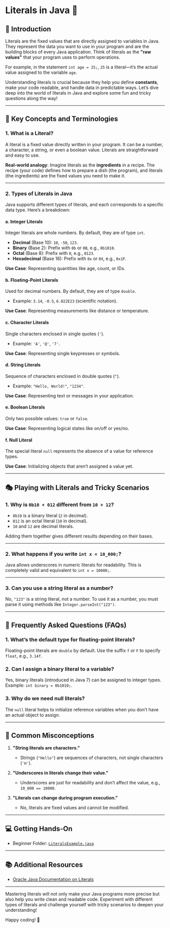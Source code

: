 # Literals in Java 🎯

## 🌟 Introduction  
Literals are the fixed values that are directly assigned to variables in Java. They represent the data you want to use in your program and are the building blocks of every Java application. Think of literals as the **"raw values"** that your program uses to perform operations.  

For example, in the statement `int age = 25;`, `25` is a literal—it’s the actual value assigned to the variable `age`.  

Understanding literals is crucial because they help you define **constants**, make your code readable, and handle data in predictable ways. Let’s dive deep into the world of literals in Java and explore some fun and tricky questions along the way!  

---

## 🧠 Key Concepts and Terminologies  

### 1. What is a Literal?  
A literal is a fixed value directly written in your program. It can be a number, a character, a string, or even a boolean value. Literals are straightforward and easy to use.  

**Real-world analogy**: Imagine literals as the **ingredients** in a recipe. The recipe (your code) defines how to prepare a dish (the program), and literals (the ingredients) are the fixed values you need to make it.  

---

### 2. Types of Literals in Java  

Java supports different types of literals, and each corresponds to a specific data type. Here’s a breakdown:  

#### **a. Integer Literals**  
Integer literals are whole numbers. By default, they are of type `int`.  

- **Decimal** (Base 10): `10`, `-50`, `123`.  
- **Binary** (Base 2): Prefix with `0b` or `0B`, e.g., `0b1010`.  
- **Octal** (Base 8): Prefix with `0`, e.g., `0123`.  
- **Hexadecimal** (Base 16): Prefix with `0x` or `0X`, e.g., `0x1F`.  

**Use Case**: Representing quantities like age, count, or IDs.  

#### **b. Floating-Point Literals**  
Used for decimal numbers. By default, they are of type `double`.  
- Example: `3.14`, `-0.5`, `6.022E23` (scientific notation).  

**Use Case**: Representing measurements like distance or temperature.  

#### **c. Character Literals**  
Single characters enclosed in single quotes (`'`).  
- Example: `'A'`, `'@'`, `'7'`.  

**Use Case**: Representing single keypresses or symbols.  

#### **d. String Literals**  
Sequence of characters enclosed in double quotes (`"`).  
- Example: `"Hello, World!"`, `"1234"`.  

**Use Case**: Representing text or messages in your application.  

#### **e. Boolean Literals**  
Only two possible values: `true` or `false`.  

**Use Case**: Representing logical states like on/off or yes/no.  

#### **f. Null Literal**  
The special literal `null` represents the absence of a value for reference types.  

**Use Case**: Initializing objects that aren’t assigned a value yet.  

---

## 🎭 Playing with Literals and Tricky Scenarios  

### 1. Why is `0b10 + 012` different from `10 + 12`?  
- `0b10` is a binary literal (`2` in decimal).  
- `012` is an octal literal (`10` in decimal).  
- `10` and `12` are decimal literals.  

Adding them together gives different results depending on their bases.  

---

### 2. What happens if you write `int x = 10_000;`?  
Java allows underscores in numeric literals for readability. This is completely valid and equivalent to `int x = 10000;`.  

---

### 3. Can you use a string literal as a number?  
No, `"123"` is a string literal, not a number. To use it as a number, you must parse it using methods like `Integer.parseInt("123")`.  

---

## 🤔 Frequently Asked Questions (FAQs)  

### 1. What’s the default type for floating-point literals?  
Floating-point literals are `double` by default. Use the suffix `f` or `F` to specify `float`, e.g., `3.14f`.  

### 2. Can I assign a binary literal to a variable?  
Yes, binary literals (introduced in Java 7) can be assigned to integer types. Example: `int binary = 0b1010;`.  

### 3. Why do we need null literals?  
The `null` literal helps to initialize reference variables when you don’t have an actual object to assign.  

---

## 🚩 Common Misconceptions  

1. **"String literals are characters."**  
   - Strings (`"Hello"`) are sequences of characters, not single characters (`'H'`).  

2. **"Underscores in literals change their value."**  
   - Underscores are just for readability and don’t affect the value, e.g., `10_000 == 10000`.  

3. **"Literals can change during program execution."**  
   - No, literals are fixed values and cannot be modified.  

---

## 💻 Getting Hands-On  
- Beginner Folder: [`LiteralsExample.java`](LiteralExamples.java)
---
## 📚 Additional Resources  

- [Oracle Java Documentation on Literals](https://docs.oracle.com/javase/tutorial/java/nutsandbolts/datatypes.html)  

---  

Mastering literals will not only make your Java programs more precise but also help you write clean and readable code. Experiment with different types of literals and challenge yourself with tricky scenarios to deepen your understanding!  

Happy coding! 🎉  